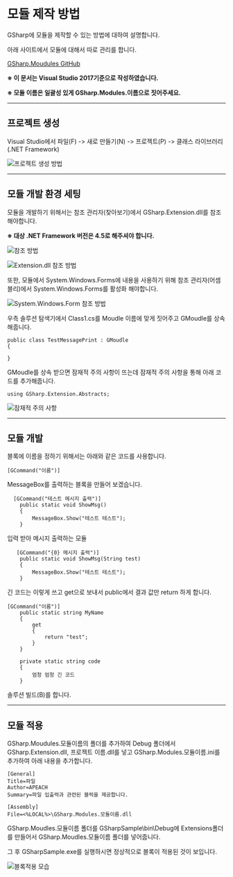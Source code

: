 **모듈 제작 방법**
===================

GSharp에 모듈을 제작할 수 있는 방법에 대하여 설명합니다.

아래 사이트에서 모듈에 대해서 따로 관리를 합니다.

[GSharp.Moudules GitHub](https://github.com/iodes/GSharp.Modules/tree/0c5ab28005f96b5d8e14db1e2919424bf51493af)

**※ 이 문서는 Visual Studio 2017기준으로 작성하였습니다.**

**※ 모듈 이름은 일괄성 있게 GSharp.Modules.이름으로 짓어주세요.**

----------

프로젝트 생성
-------------
Visual Studio에서 파일(F) -> 새로 만들기(N) -> 프로젝트(P) -> 클래스 라이브러리(.NET Framework)

![프로젝트 생성 방법](https://i.imgur.com/EVjtT64.png)

----------

모듈 개발 환경 세팅
-------------

모듈을 개발하기 위해서는 참조 관리자(찾아보기)에서 GSharp.Extension.dll를 참조해야합니다. 

**※ 대상  .NET Framework 버전은 4.5로 해주셔야 합니다.**

![참조 방법](https://i.imgur.com/XI8gAfN.png)

![Extension.dll 참조 방법](https://i.imgur.com/BOswesj.png)

또한, 모듈에서 System.Windows.Forms에 내용을 사용하기 위해 참조 관리자(어셈블리)에서 System.Windows.Forms를 활성화 해야합니다.

![System.Windows.Form 참조 방법](https://i.imgur.com/4phvnqX.png)

우측 솔루션 탐색기에서 Class1.cs를 Moudle 이름에 맞게 짓어주고 GMoudle를 상속해줍니다.

    public class TestMessagePrint : GMoudle
    {

    }

GMoudle를 상속 받으면 잠재적 주의 사항이 뜨는데 잠재적 주의 사항을 통해  아래 코드를 추가해줍니다.

    using GSharp.Extension.Abstracts;

![잠재적 주의 사항](https://i.imgur.com/PxziIjZ.png)


----------

모듈 개발
-------------
블록에 이름을 정하기 위해서는 아래와 같은 코드를 사용합니다.

    [GCommand("이름")]

 MessageBox를 출력하는 블록을 만들어 보겠습니다.

      [GCommand("테스트 메시지 출력")]
        public static void ShowMsg()
        {
            MessageBox.Show("테스트 테스트");
        }

입력 받아 메시지 출력하는 모듈

       [GCommand("{0} 메시지 출력")]
        public static void ShowMsg(String test)
        {
            MessageBox.Show("테스트 테스트");
        }

긴 코드는 이렇게 쓰고 get으로 보내서 public에서 결과 값만 return 하게 합니다.

    [GCommand("이름")]
        public static string MyName
        {
            get
            {
                return "test";
            }
        }
        
        private static string code
        {
            엄청 엄청 긴 코드
        } 
   

솔루션 빌드(B)를 합니다.

----------

모듈 적용
-------------
GSharp.Moudules.모듈이름의 폴더를 추가하여  Debug 폴더에서 GSharp.Extension.dll, 프로젝트 이름.dll를 넣고 GSharp.Modules.모듈이름.ini를 추가하여 아래 내용을 추가합니다.

    [General]
	Title=파일
	Author=APEACH
	Summary=파일 입출력과 관련된 블럭을 제공합니다.

	[Assembly]
	File=<%LOCAL%>\GSharp.Modules.모듈이름.dll

GSharp.Moudles.모듈이름 폴더를 GSharpSample\bin\Debug에 Extensions폴더를 만들어서 GSharp.Moudles.모듈이름 폴더를 넣어줍니다.

그 후 GSharpSample.exe를 실행하시면 정상적으로 블록이 적용된 것이 보입니다.

![블록적용 모습](https://i.imgur.com/xGRb8SR.png)
